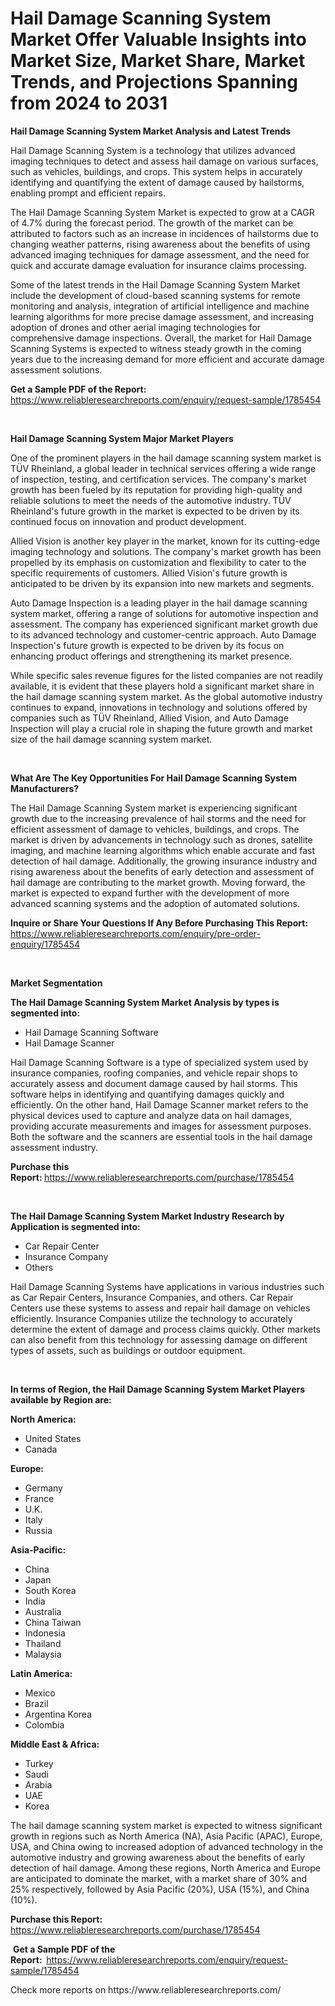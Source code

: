 <p><h1>Hail Damage Scanning System Market Offer Valuable Insights into Market Size, Market Share, Market Trends, and Projections Spanning from 2024 to 2031</h1></p><p><strong>Hail Damage Scanning System Market Analysis and Latest Trends</strong></p>
<p><p>Hail Damage Scanning System is a technology that utilizes advanced imaging techniques to detect and assess hail damage on various surfaces, such as vehicles, buildings, and crops. This system helps in accurately identifying and quantifying the extent of damage caused by hailstorms, enabling prompt and efficient repairs.</p><p>The Hail Damage Scanning System Market is expected to grow at a CAGR of 4.7% during the forecast period. The growth of the market can be attributed to factors such as an increase in incidences of hailstorms due to changing weather patterns, rising awareness about the benefits of using advanced imaging techniques for damage assessment, and the need for quick and accurate damage evaluation for insurance claims processing.</p><p>Some of the latest trends in the Hail Damage Scanning System Market include the development of cloud-based scanning systems for remote monitoring and analysis, integration of artificial intelligence and machine learning algorithms for more precise damage assessment, and increasing adoption of drones and other aerial imaging technologies for comprehensive damage inspections. Overall, the market for Hail Damage Scanning Systems is expected to witness steady growth in the coming years due to the increasing demand for more efficient and accurate damage assessment solutions.</p></p>
<p><strong>Get a Sample PDF of the Report:&nbsp;</strong> <a href="https://www.reliableresearchreports.com/enquiry/request-sample/1785454">https://www.reliableresearchreports.com/enquiry/request-sample/1785454</a></p>
<p>&nbsp;</p>
<p><strong>Hail Damage Scanning System Major Market Players</strong></p>
<p><p>One of the prominent players in the hail damage scanning system market is TÜV Rheinland, a global leader in technical services offering a wide range of inspection, testing, and certification services. The company's market growth has been fueled by its reputation for providing high-quality and reliable solutions to meet the needs of the automotive industry. TÜV Rheinland's future growth in the market is expected to be driven by its continued focus on innovation and product development.</p><p>Allied Vision is another key player in the market, known for its cutting-edge imaging technology and solutions. The company's market growth has been propelled by its emphasis on customization and flexibility to cater to the specific requirements of customers. Allied Vision's future growth is anticipated to be driven by its expansion into new markets and segments.</p><p>Auto Damage Inspection is a leading player in the hail damage scanning system market, offering a range of solutions for automotive inspection and assessment. The company has experienced significant market growth due to its advanced technology and customer-centric approach. Auto Damage Inspection's future growth is expected to be driven by its focus on enhancing product offerings and strengthening its market presence.</p><p>While specific sales revenue figures for the listed companies are not readily available, it is evident that these players hold a significant market share in the hail damage scanning system market. As the global automotive industry continues to expand, innovations in technology and solutions offered by companies such as TÜV Rheinland, Allied Vision, and Auto Damage Inspection will play a crucial role in shaping the future growth and market size of the hail damage scanning system market.</p></p>
<p>&nbsp;</p>
<p><strong>What Are The Key Opportunities For Hail Damage Scanning System Manufacturers?</strong></p>
<p><p>The Hail Damage Scanning System market is experiencing significant growth due to the increasing prevalence of hail storms and the need for efficient assessment of damage to vehicles, buildings, and crops. The market is driven by advancements in technology such as drones, satellite imaging, and machine learning algorithms which enable accurate and fast detection of hail damage. Additionally, the growing insurance industry and rising awareness about the benefits of early detection and assessment of hail damage are contributing to the market growth. Moving forward, the market is expected to expand further with the development of more advanced scanning systems and the adoption of automated solutions.</p></p>
<p><strong>Inquire or Share Your Questions If Any Before Purchasing This Report:</strong> <a href="https://www.reliableresearchreports.com/enquiry/pre-order-enquiry/1785454">https://www.reliableresearchreports.com/enquiry/pre-order-enquiry/1785454</a></p>
<p>&nbsp;</p>
<p><strong>Market Segmentation</strong></p>
<p><strong>The Hail Damage Scanning System Market Analysis by types is segmented into:</strong></p>
<p><ul><li>Hail Damage Scanning Software</li><li>Hail Damage Scanner</li></ul></p>
<p><p>Hail Damage Scanning Software is a type of specialized system used by insurance companies, roofing companies, and vehicle repair shops to accurately assess and document damage caused by hail storms. This software helps in identifying and quantifying damages quickly and efficiently. On the other hand, Hail Damage Scanner market refers to the physical devices used to capture and analyze data on hail damages, providing accurate measurements and images for assessment purposes. Both the software and the scanners are essential tools in the hail damage assessment industry.</p></p>
<p><strong>Purchase this Report:&nbsp;</strong><a href="https://www.reliableresearchreports.com/purchase/1785454">https://www.reliableresearchreports.com/purchase/1785454</a></p>
<p>&nbsp;</p>
<p><strong>The Hail Damage Scanning System Market Industry Research by Application is segmented into:</strong></p>
<p><ul><li>Car Repair Center</li><li>Insurance Company</li><li>Others</li></ul></p>
<p><p>Hail Damage Scanning Systems have applications in various industries such as Car Repair Centers, Insurance Companies, and others. Car Repair Centers use these systems to assess and repair hail damage on vehicles efficiently. Insurance Companies utilize the technology to accurately determine the extent of damage and process claims quickly. Other markets can also benefit from this technology for assessing damage on different types of assets, such as buildings or outdoor equipment.</p></p>
<p>&nbsp;</p>
<p><strong>In terms of Region, the Hail Damage Scanning System Market Players available by Region are:</strong></p>
<p>
    <p> <strong> North America: </strong>
        <ul>
            <li>United States</li>
            <li>Canada</li>
        </ul>
        </p> 
    <p> <strong> Europe: </strong>
        <ul>
            <li>Germany</li>
            <li>France</li>
            <li>U.K.</li>
            <li>Italy</li>
            <li>Russia</li>
        </ul>
        </p> 
    <p> <strong> Asia-Pacific: </strong>
        <ul>
            <li>China</li>
            <li>Japan</li>
            <li>South Korea</li>
            <li>India</li>
            <li>Australia</li>
            <li>China Taiwan</li>
            <li>Indonesia</li>
            <li>Thailand</li>
            <li>Malaysia</li>
        </ul>
        </p> 
    <p> <strong> Latin America: </strong>
        <ul>
            <li>Mexico</li>
            <li>Brazil</li>
            <li>Argentina Korea</li>
            <li>Colombia</li>
        </ul>
        </p> 
    <p> <strong> Middle East & Africa: </strong>
        <ul>
            <li>Turkey</li>
            <li>Saudi</li>
            <li>Arabia</li>
            <li>UAE</li>
            <li>Korea</li>
        </ul>
    </p>
    </p>
<p><p>The hail damage scanning system market is expected to witness significant growth in regions such as North America (NA), Asia Pacific (APAC), Europe, USA, and China owing to increased adoption of advanced technology in the automotive industry and growing awareness about the benefits of early detection of hail damage. Among these regions, North America and Europe are anticipated to dominate the market, with a market share of 30% and 25% respectively, followed by Asia Pacific (20%), USA (15%), and China (10%).</p></p>
<p><strong>Purchase this Report: </strong><a href="https://www.reliableresearchreports.com/purchase/1785454">https://www.reliableresearchreports.com/purchase/1785454</a></p>
<p>&nbsp;<strong>Get a Sample PDF of the Report:&nbsp;&nbsp;</strong><a href="https://www.reliableresearchreports.com/enquiry/request-sample/1785454">https://www.reliableresearchreports.com/enquiry/request-sample/1785454</a></p>
<p><strong></strong></p>
<p>Check more reports on https://www.reliableresearchreports.com/</p>